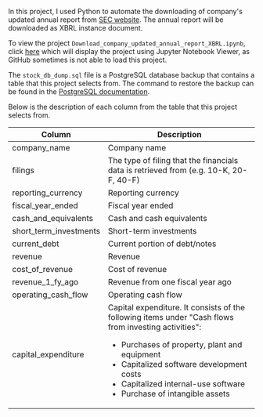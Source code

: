 In this project, I used Python to automate the downloading of company's updated annual report from <a href="https://www.sec.gov/edgar/searchedgar/companysearch.html" target="_blank">SEC website</a>. The annual report will be downloaded as XBRL instance document.

To view the project <code>Download_company_updated_annual_report_XBRL.ipynb</code>, click <a href="https://nbviewer.jupyter.org/github/steffen-zou/Download-updated-company-annual-report-XBRL/blob/master/Download_company_updated_annual_report_XBRL.ipynb">here</a> which will display the project using Jupyter Notebook Viewer, as GitHub sometimes is not able to load this project.

The <code>stock_db_dump.sql</code> file is a PostgreSQL database backup that contains a table that this project selects from. The command to restore the backup can be found in the <a href="https://www.postgresql.org/docs/8.1/backup.html#BACKUP-DUMP-RESTORE">PostgreSQL documentation</a>.

Below is the description of each column from the table that this project selects from.

<table>
  <thead>
    <tr>
      <th>Column</th>
      <th>Description</th>
    </tr>
  </thead>
  <tbody>
    <tr>
      <td>company_name</td>
      <td>Company name</td>
    </tr>
    <tr>
      <td>filings</td>
      <td>The type of filing that the financials data is retrieved from (e.g. 10-K, 20-F, 40-F)</td>
    </tr>
    <tr>
      <td>reporting_currency</td>
      <td>Reporting currency</td>
    </tr>
    <tr>
      <td>fiscal_year_ended</td>
      <td>Fiscal year ended</td>
    </tr>
    <tr>
      <td>cash_and_equivalents</td>
      <td>Cash and cash equivalents</td>
    </tr>
    <tr>
      <td>short_term_investments</td>
      <td>Short-term investments</td>
    </tr>
    <tr>
      <td>current_debt</td>
      <td>Current portion of debt/notes</td>
    </tr>
    <tr>
      <td>revenue</td>
      <td>Revenue</td>
    </tr>
    <tr>
      <td>cost_of_revenue</td>
      <td>Cost of revenue</td>
    </tr>
    <tr>
      <td>revenue_1_fy_ago</td>
      <td>Revenue from one fiscal year ago</td>
    </tr>
    <tr>
      <td>operating_cash_flow</td>
      <td>Operating cash flow</td>
    </tr>
    <tr>
      <td>capital_expenditure</td>
      <td>Capital expenditure. It consists of the following items under "Cash flows from investing activities": 
        <ul>
          <li>Purchases of property, plant and equipment</li>
          <li>Capitalized software development costs</li>
          <li>Capitalized internal-use software</li>
          <li>Purchase of intangible assets</li>
        </ul>
      </td>
    </tr>
  </tbody>
</table>
